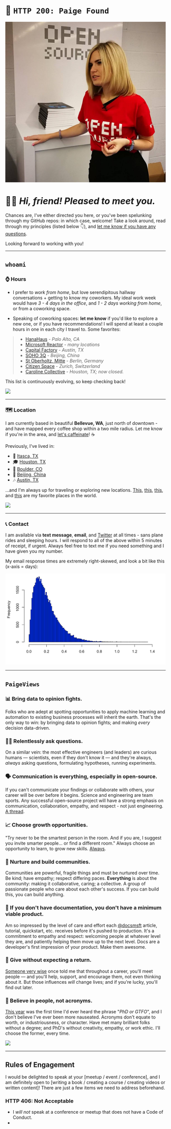 # 📶 `HTTP 200: Paige Found`

![](https://github.com/dynamicwebpaige/info/blob/master/23926211_10155941132466672_7816746537214097786_o.jpg?raw=true)

# 🙋‍♀️ _Hi, friend! Pleased to meet you._ 

Chances are, I've either directed you here, or you've been spelunking through my GitHub repos: in which case, welcome! Take a look around, read through my principles (listed below 👇), and [let me know if you have any questions](mailto:paige.bailey@microsoft.com). 

Looking forward to working with you!

*******

## `whoami`

### ⌚ Hours

* I prefer to _work from home_, but love serendipitous hallway conversations + getting to know my coworkers. My ideal work week would have _3 - 4 days in the office_, and _1 - 2 days working from home_, or from a coworking space.

* Speaking of coworking spaces: **let me know** if you'd like to explore a new one, or if you have recommendations! I will spend at least a couple hours in one in each city I travel to. Some favorites:

> * [HanaHaus](http://www.hanahaus.com/) - _Palo Alto, CA_
> * [Microsoft Reactor](https://developer.microsoft.com/en-us/reactor/) - _many locations_
> * [Capital Factory](https://www.capitalfactory.com/) - _Austin, TX_
> * [SOHO 3Q](http://www.soho3q.com/home/#!/) - _Beijing, China_
> * [St Oberholtz, Mitte](http://sanktoberholz.de/en/locations/) - _Berlin, Germany_
> * [Citizen Space](https://citizen-space.ch/) - _Zurich, Switzerland_
> * [Caroline Collective](https://www.houstonpress.com/arts/caroline-collective-is-officially-closed-6390605) - _Houston, TX; now closed._

This list is continuously evolving, so keep checking back!

![](https://pbs.twimg.com/media/DZob0mWV4AEwKuH.jpg:large)

***************

### 🗺 Location

I am currently based in beautiful **Bellevue, WA**, just north of downtown - and have mapped every coffee shop within a two mile radius. Let me know if you're in the area, and [let's caffeinate](https://calendly.com/paigebailey)! ☕

Previously, I've lived in:

* 🤠 [Itasca, TX](https://goo.gl/maps/76qUXHeyBcs)
* 🎓 [Houston, TX](https://goo.gl/maps/TXgq2ZAVsmP2)
* 🌌 [Boulder, CO](https://goo.gl/maps/adPT6ZSwCRT2)
* 🏮 [Beijing, China](https://goo.gl/maps/fcAfj4DkQpq)
* 🎶 [Austin, TX](https://goo.gl/maps/StdBoqh8hZs)

...and I'm always up for traveling or exploring new locations. [This](http://www.computerhistory.org/), [this](https://dynamicland.org/), [this](http://www.moesbooks.com/), and [this](https://www.menil.org/collection) are my favorite places in the world. 

![](https://pbs.twimg.com/media/Dfv_b2wUEAAcJAJ.jpg:large)

*****************

### 📞 Contact

I am available via **text message**, **email**, and [Twitter](https://www.twitter.com/dynamicwebpaige) at all times - sans plane rides and sleeping hours. I will respond to all of the above within 5 minutes of receipt, if urgent. Always feel free to text me if you need something and I have given you my number.

My email response times are extremely right-skewed, and look a bit like this (x-axis = days):

![](https://github.com/dynamicwebpaige/info/blob/master/paige_responses.png?raw=true)

**********

## `PaigeViews`

### 📊 Bring data to opinion fights.
Folks who are adept at spotting opportunities to apply machine learning and automation to existing business processes will inherit the earth. That's the only way to win: by bringing data to opinion fights; and making *every* decision data-driven.

### 🙋‍♀️ Relentlessly ask questions.
On a similar vein: the most effective engineers (and leaders) are curious humans — scientists, even if they don't know it — and they're always, *always* asking questions, formulating hypotheses, running experiments.

### 🗣 Communication is everything, especially in open-source.
If you can't communicate your findings or collaborate with others, your career will be over before it begins. Science and engineering are team sports. Any successful open-source project will have a strong emphasis on communication, collaboration, empathy, and respect - not just engineering. [A thread](https://twitter.com/DynamicWebPaige/status/945702102214594560).

### 📈 Choose growth opportunities.
"Try never to be the smartest person in the room. And if you are, I suggest you invite smarter people… or find a different room." Always choose an opportunity to learn, to grow new skills. [Always](https://twitter.com/DynamicWebPaige/status/1050126083863924736).

### 👭 Nurture and build communities.
Communities are powerful, fragile things and must be nurtured over time. Be kind; have empathy; respect differing paces. **Everything** is about the community: making it collaborative, caring; a collective. A group of passionate people who care about each other's success. If you can build this, you can build anything.

### 📃 If you don't have documentation, you don't have a minimum viable product.
Am so impressed by the level of care and effort each [@docsmsft](https://docs.microsoft.com) article, tutorial, quickstart, etc. receives before it's pushed to production. It's a commitment to empathy and respect: welcoming people at whatever level they are, and patiently helping them move up to the next level. Docs are a developer's first impression of your product. Make them awesome.

### 🎁 Give without expecting a return.
[Someone very wise](http://third-bit.com/) once told me that throughout a career, you'll meet people — and you'll help, support, and encourage them, not even thinking about it. But those influences _will_ change lives; and if you're lucky, you'll find out later.

### 🙏 Believe in people, not acronyms.
[This year](https://twitter.com/DynamicWebPaige/status/984584446316703746) was the first time I'd ever heard the phrase "_PhD or GTFO_", and I don't believe I've ever been more nauseated. Acronyms don't equate to worth, or industriousness, or character. Have met many brilliant folks without a degree; and PhD's without creativity, empathy, or work ethic. I'll choose the former, every time.

![](https://scontent-lax3-1.xx.fbcdn.net/v/t31.0-8/28701025_10156281036876672_7468178771802974727_o.jpg?_nc_cat=103&oh=ae1d9b39115b7be029921b9f49c476d4&oe=5C587DE6)

**********

## Rules of Engagement

I would be delighted to speak at your [meetup / event / conference], and I am definitely open to [writing a book / creating a course / creating videos or written content]! There are just a few items we need to address beforehand.

### HTTP 406: Not Acceptable

* I _will not_ speak at a conference or meetup that does not have a Code of Conduct.
*
